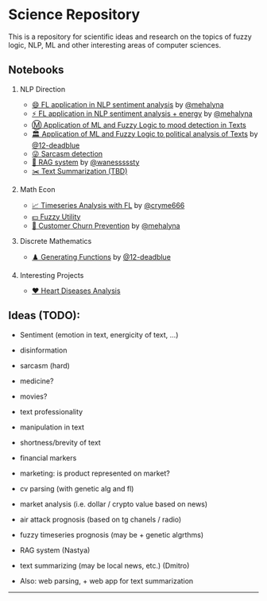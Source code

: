# Science Repository

This is a repository for scientific ideas and research on the topics of fuzzy logic, NLP, ML and other interesting areas of computer sciences.

## Notebooks

1. NLP Direction

    - [😄 FL application in NLP sentiment analysis](/src/semantic_fuzzy.ipynb) by [@mehalyna](https://www.github.com/mehalyna)
    - [⚡ FL application in NLP sentiment analysis + energy](/src/semantic_two_dim.ipynb) by [@mehalyna](https://www.github.com/mehalyna)
    - [Ⓜ️ Application of ML and Fuzzy Logic to mood detection in Texts](/src/semantic_fuzzy_ml.ipynb)
    - [🏛️ Application of ML and Fuzzy Logic to political analysis of Texts](/src/political-nlp.ipynb) by [@12-deadblue](https://www.github.com/12-deadblue)
    - [😜 Sarcasm detection](/src/sarcasm_detection.ipynb)
    - [🤖 RAG system](/src/rag.ipynb) by [@wanesssssty](https://www.github.com/wanesssssty)
    - [✂️ Text Summarization (TBD)](/src/summarization.ipynb)

2. Math Econ

    - [📈 Timeseries Analysis with FL](/src/time_series.ipynb) by [@cryme666](https://www.github.com/cryme666)
    - [💵 Fuzzy Utility](/src/fuzzy-utility.ipynb)
    - [🏃 Customer Churn Prevention](/src/churn-retail.ipynb) by [@mehalyna](https://www.github.com/mehalyna)

3. Discrete Mathematics

    - [♟️ Generating Functions](/src/generating-functions.ipynb) by [@12-deadblue](https://www.github.com/12-deadblue)

4. Interesting Projects

    - [❤️ Heart Diseases Analysis](/src/medical-prediction.ipynb)


## Ideas (TODO):

- Sentiment (emotion in text, energicity of text, ...)
- disinformation  
- sarcasm (hard)
- medicine?
- movies?
- text professionality 
- manipulation in text 
- shortness/brevity of text 
- financial markers 
- marketing: is product represented on market?
- cv parsing (with genetic alg and fl) 

- market analysis (i.e. dollar / crypto value based on news)
- air attack prognosis (based on tg chanels / radio)
- fuzzy timeseries prognosis (may be + genetic algrthms)
- RAG system (Nastya)

- text summarizing (may be local news, etc.) (Dmitro)
- Also: web parsing, + web app for text summarization 

---
